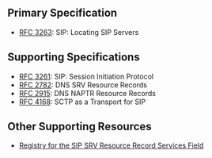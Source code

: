 ## Primary Specification ##

  * [RFC 3263](http://www.ietf.org/rfc/rfc3263.txt): SIP: Locating SIP Servers

## Supporting Specifications ##

  * [RFC 3261](http://www.ietf.org/rfc/rfc3261.txt): SIP: Session Initiation Protocol
  * [RFC 2782](http://www.ietf.org/rfc/rfc2782.txt): DNS SRV Resource Records
  * [RFC 2915](http://www.ietf.org/rfc/rfc2915.txt): DNS NAPTR Resource Records
  * [RFC 4168](http://www.ietf.org/rfc/rfc4168.txt): SCTP as a Transport for SIP

## Other Supporting Resources ##

  * [Registry for the SIP SRV Resource Record Services Field](http://www.iana.org/assignments/sip-table)